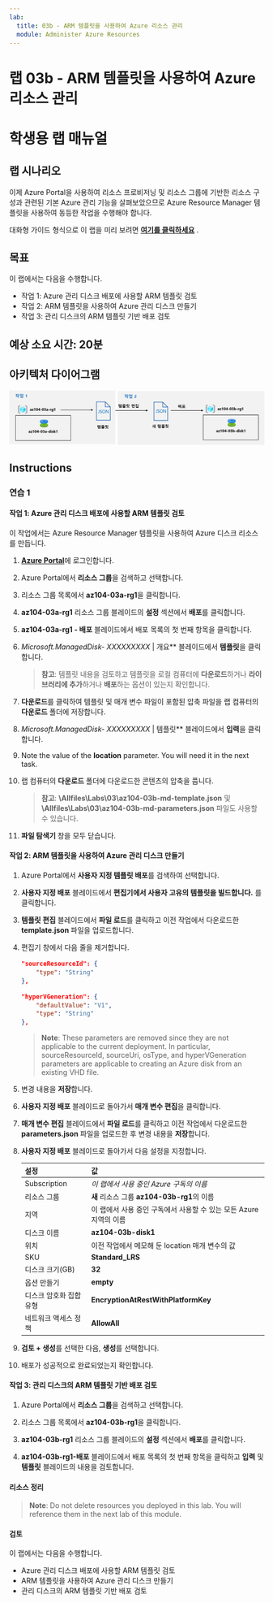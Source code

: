 ```yaml
---
lab:
  title: 03b - ARM 템플릿을 사용하여 Azure 리소스 관리
  module: Administer Azure Resources
---
```


# <a name="lab-03b---manage-azure-resources-by-using-arm-templates"></a>랩 03b - ARM 템플릿을 사용하여 Azure 리소스 관리
# <a name="student-lab-manual"></a>학생용 랩 매뉴얼

## <a name="lab-scenario"></a>랩 시나리오
이제 Azure Portal을 사용하여 리소스 프로비저닝 및 리소스 그룹에 기반한 리소스 구성과 관련된 기본 Azure 관리 기능을 살펴보았으므로 Azure Resource Manager 템플릿을 사용하여 동등한 작업을 수행해야 합니다.

대화형 가이드 형식으로 이 랩을 미리 보려면 **[여기를 클릭하세요](https://mslabs.cloudguides.com/en-us/guides/AZ-104%20Exam%20Guide%20-%20Microsoft%20Azure%20Administrator%20Exercise%205)** .

## <a name="objectives"></a>목표

이 랩에서는 다음을 수행합니다.

+ 작업 1: Azure 관리 디스크 배포에 사용할 ARM 템플릿 검토
+ 작업 2: ARM 템플릿을 사용하여 Azure 관리 디스크 만들기
+ 작업 3: 관리 디스크의 ARM 템플릿 기반 배포 검토

## <a name="estimated-timing-20-minutes"></a>예상 소요 시간: 20분

## <a name="architecture-diagram"></a>아키텍처 다이어그램

![이미지](../media/lab03b.png)

## <a name="instructions"></a>Instructions

### <a name="exercise-1"></a>연습 1

#### <a name="task-1-review-an-arm-template-for-deployment-of-an-azure-managed-disk"></a>작업 1: Azure 관리 디스크 배포에 사용할 ARM 템플릿 검토

이 작업에서는 Azure Resource Manager 템플릿을 사용하여 Azure 디스크 리소스를 만듭니다.

1. [**Azure Portal**](http://portal.azure.com)에 로그인합니다.

1. Azure Portal에서 **리소스 그룹**을 검색하고 선택합니다. 

1. 리소스 그룹 목록에서 **az104-03a-rg1**을 클릭합니다.

1. **az104-03a-rg1** 리소스 그룹 블레이드의 **설정** 섹션에서 **배포**를 클릭합니다.

1. **az104-03a-rg1 - 배포** 블레이드에서 배포 목록의 첫 번째 항목을 클릭합니다.

1. **Microsoft.ManagedDisk-* XXXXXXXXX* \| 개요** 블레이드에서 **템플릿**을 클릭합니다.

    >**참고**: 템플릿 내용을 검토하고 템플릿을 로컬 컴퓨터에 **다운로드**하거나 **라이브러리에 추가**하거나 **배포**하는 옵션이 있는지 확인합니다.

1. **다운로드**를 클릭하여 템플릿 및 매개 변수 파일이 포함된 압축 파일을 랩 컴퓨터의 **다운로드** 폴더에 저장합니다.

1. **Microsoft.ManagedDisk-* XXXXXXXXX* \| 템플릿** 블레이드에서 **입력**을 클릭합니다.

1. Note the value of the <bpt id="p1">**</bpt>location<ept id="p1">**</ept> parameter. You will need it in the next task.

1. 랩 컴퓨터의 **다운로드** 폴더에 다운로드한 콘텐츠의 압축을 풉니다.

    >**참고**: **\\Allfiles\\Labs\\03\\az104-03b-md-template.json** 및 **\\Allfiles\\Labs\\03\\az104-03b-md-parameters.json** 파일도 사용할 수 있습니다.
    
1. **파일 탐색기** 창을 모두 닫습니다.

#### <a name="task-2-create-an-azure-managed-disk-by-using-an-arm-template"></a>작업 2: ARM 템플릿을 사용하여 Azure 관리 디스크 만들기

1. Azure Portal에서 **사용자 지정 템플릿 배포**를 검색하여 선택합니다.

1. **사용자 지정 배포** 블레이드에서 **편집기에서 사용자 고유의 템플릿을 빌드합니다.** 를 클릭합니다.

1. **템플릿 편집** 블레이드에서 **파일 로드**를 클릭하고 이전 작업에서 다운로드한 **template.json** 파일을 업로드합니다.

1. 편집기 창에서 다음 줄을 제거합니다.

   ```json
   "sourceResourceId": {
       "type": "String"
   },
   ```

   ```json
   "hyperVGeneration": {
       "defaultValue": "V1",
       "type": "String"
   },      
   ```

    ><bpt id="p1">**</bpt>Note<ept id="p1">**</ept>: These parameters are removed since they are not applicable to the current deployment. In particular, sourceResourceId, sourceUri, osType, and hyperVGeneration parameters are applicable to creating an Azure disk from an existing VHD file.

1. 변경 내용을 **저장**합니다.

1. **사용자 지정 배포** 블레이드로 돌아가서 **매개 변수 편집**을 클릭합니다. 

1. **매개 변수 편집** 블레이드에서 **파일 로드**를 클릭하고 이전 작업에서 다운로드한 **parameters.json** 파일을 업로드한 후 변경 내용을 **저장**합니다.

1. **사용자 지정 배포** 블레이드로 돌아가서 다음 설정을 지정합니다.

    | 설정 | 값 |
    | --- |--- |
    | Subscription | *이 랩에서 사용 중인 Azure 구독의 이름* |
    | 리소스 그룹 | **새** 리소스 그룹 **az104-03b-rg1**의 이름 |
    | 지역 | 이 랩에서 사용 중인 구독에서 사용할 수 있는 모든 Azure 지역의 이름 |
    | 디스크 이름 | **az104-03b-disk1** |
    | 위치 | 이전 작업에서 메모해 둔 location 매개 변수의 값 |
    | SKU | **Standard_LRS** |
    | 디스크 크기(GB) | **32** |
    | 옵션 만들기 | **empty** |
    | 디스크 암호화 집합 유형 | **EncryptionAtRestWithPlatformKey** |
    | 네트워크 액세스 정책 | **AllowAll** |

1. **검토 + 생성**를 선택한 다음, **생성**를 선택합니다.

1. 배포가 성공적으로 완료되었는지 확인합니다.

#### <a name="task-3-review-the-arm-template-based-deployment-of-the-managed-disk"></a>작업 3: 관리 디스크의 ARM 템플릿 기반 배포 검토

1. Azure Portal에서 **리소스 그룹**을 검색하고 선택합니다. 

1. 리소스 그룹 목록에서 **az104-03b-rg1**을 클릭합니다.

1. **az104-03b-rg1** 리소스 그룹 블레이드의 **설정** 섹션에서 **배포**를 클릭합니다.

1. **az104-03b-rg1-배포** 블레이드에서 배포 목록의 첫 번째 항목을 클릭하고 **입력** 및 **템플릿** 블레이드의 내용을 검토합니다.

#### <a name="clean-up-resources"></a>리소스 정리

   ><bpt id="p1">**</bpt>Note<ept id="p1">**</ept>: Do not delete resources you deployed in this lab. You will reference them in the next lab of this module.

#### <a name="review"></a>검토

이 랩에서는 다음을 수행합니다.

- Azure 관리 디스크 배포에 사용할 ARM 템플릿 검토
- ARM 템플릿을 사용하여 Azure 관리 디스크 만들기
- 관리 디스크의 ARM 템플릿 기반 배포 검토

